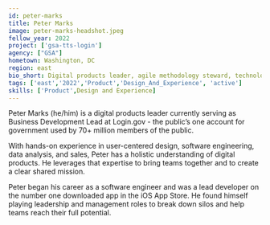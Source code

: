 ```yaml
---
id: peter-marks
title: Peter Marks
image: peter-marks-headshot.jpeg
fellow_year: 2022
project: ['gsa-tts-login']
agency: ["GSA"]
hometown: Washington, DC 
region: east
bio_short: Digital products leader, agile methodology steward, technology diplomat.
tags: ['east','2022','Product','Design_And_Experience', 'active']
skills: ['Product',Design and Experience]
---
```


Peter Marks (he/him) is a digital products leader currently serving as Business Development Lead at Login.gov - the public’s one account for government used by 70+ million members of the public.

With hands-on experience in user-centered design, software engineering, data analysis, and sales, Peter has a holistic understanding of digital products. He leverages that expertise to bring teams together and to create a clear shared mission.

Peter began his career as a software engineer and was a lead developer on the number one downloaded app in the iOS App Store. He found himself playing leadership and management roles to break down silos and help teams reach their full potential.
